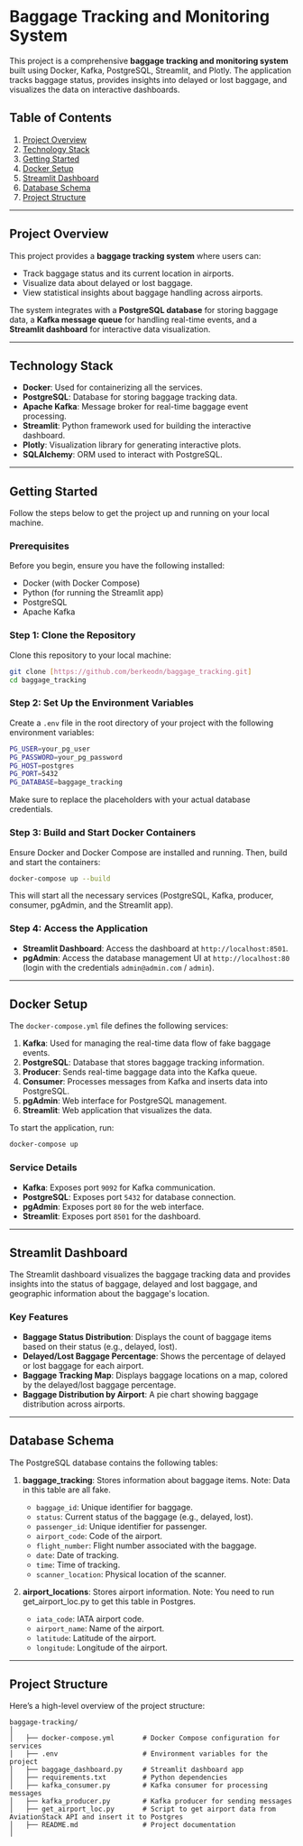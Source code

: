 
# Baggage Tracking and Monitoring System

This project is a comprehensive **baggage tracking and monitoring system** built using Docker, Kafka, PostgreSQL, Streamlit, and Plotly. The application tracks baggage status, provides insights into delayed or lost baggage, and visualizes the data on interactive dashboards.

## Table of Contents

1. [Project Overview](#project-overview)
2. [Technology Stack](#technology-stack)
3. [Getting Started](#getting-started)
4. [Docker Setup](#docker-setup)
5. [Streamlit Dashboard](#streamlit-dashboard)
6. [Database Schema](#database-schema)
7. [Project Structure](#project-structure)

---

## Project Overview

This project provides a **baggage tracking system** where users can:

- Track baggage status and its current location in airports.
- Visualize data about delayed or lost baggage.
- View statistical insights about baggage handling across airports.

The system integrates with a **PostgreSQL database** for storing baggage data, a **Kafka message queue** for handling real-time events, and a **Streamlit dashboard** for interactive data visualization.

---

## Technology Stack

- **Docker**: Used for containerizing all the services.
- **PostgreSQL**: Database for storing baggage tracking data.
- **Apache Kafka**: Message broker for real-time baggage event processing.
- **Streamlit**: Python framework used for building the interactive dashboard.
- **Plotly**: Visualization library for generating interactive plots.
- **SQLAlchemy**: ORM used to interact with PostgreSQL.

---

## Getting Started

Follow the steps below to get the project up and running on your local machine.

### Prerequisites

Before you begin, ensure you have the following installed:

- Docker (with Docker Compose)
- Python (for running the Streamlit app)
- PostgreSQL
- Apache Kafka

### Step 1: Clone the Repository

Clone this repository to your local machine:

```bash
git clone [https://github.com/berkeodn/baggage_tracking.git]
cd baggage_tracking
```

### Step 2: Set Up the Environment Variables

Create a `.env` file in the root directory of your project with the following environment variables:

```bash
PG_USER=your_pg_user
PG_PASSWORD=your_pg_password
PG_HOST=postgres
PG_PORT=5432
PG_DATABASE=baggage_tracking
```

Make sure to replace the placeholders with your actual database credentials.

### Step 3: Build and Start Docker Containers

Ensure Docker and Docker Compose are installed and running. Then, build and start the containers:

```bash
docker-compose up --build
```

This will start all the necessary services (PostgreSQL, Kafka, producer, consumer, pgAdmin, and the Streamlit app).

### Step 4: Access the Application

- **Streamlit Dashboard**: Access the dashboard at `http://localhost:8501`.
- **pgAdmin**: Access the database management UI at `http://localhost:80` (login with the credentials `admin@admin.com` / `admin`).

---

## Docker Setup

The `docker-compose.yml` file defines the following services:

1. **Kafka**: Used for managing the real-time data flow of fake baggage events.
2. **PostgreSQL**: Database that stores baggage tracking information.
3. **Producer**: Sends real-time baggage data into the Kafka queue.
4. **Consumer**: Processes messages from Kafka and inserts data into PostgreSQL.
5. **pgAdmin**: Web interface for PostgreSQL management.
6. **Streamlit**: Web application that visualizes the data.

To start the application, run:

```bash
docker-compose up
```

### Service Details

- **Kafka**: Exposes port `9092` for Kafka communication.
- **PostgreSQL**: Exposes port `5432` for database connection.
- **pgAdmin**: Exposes port `80` for the web interface.
- **Streamlit**: Exposes port `8501` for the dashboard.

---

## Streamlit Dashboard

The Streamlit dashboard visualizes the baggage tracking data and provides insights into the status of baggage, delayed and lost baggage, and geographic information about the baggage's location.

### Key Features

- **Baggage Status Distribution**: Displays the count of baggage items based on their status (e.g., delayed, lost).
- **Delayed/Lost Baggage Percentage**: Shows the percentage of delayed or lost baggage for each airport.
- **Baggage Tracking Map**: Displays baggage locations on a map, colored by the delayed/lost baggage percentage.
- **Baggage Distribution by Airport**: A pie chart showing baggage distribution across airports.

---

## Database Schema

The PostgreSQL database contains the following tables:

1. **baggage_tracking**: Stores information about baggage items. Note: Data in this table are all fake.
   - `baggage_id`: Unique identifier for baggage.
   - `status`: Current status of the baggage (e.g., delayed, lost).
   - `passenger_id`: Unique identifier for passenger.
   - `airport_code`: Code of the airport.
   - `flight_number`: Flight number associated with the baggage.
   - `date`: Date of tracking.
   - `time`: Time of tracking.
   - `scanner_location`: Physical location of the scanner.

2. **airport_locations**: Stores airport information. Note: You need to run get_airport_loc.py to get this table in Postgres.
   - `iata_code`: IATA airport code.
   - `airport_name`: Name of the airport.
   - `latitude`: Latitude of the airport.
   - `longitude`: Longitude of the airport.

---

## Project Structure

Here’s a high-level overview of the project structure:

```
baggage-tracking/
│
│   ├── docker-compose.yml       # Docker Compose configuration for services
│   ├── .env                     # Environment variables for the project
│   ├── baggage_dashboard.py     # Streamlit dashboard app
│   ├── requirements.txt         # Python dependencies
│   ├── kafka_consumer.py        # Kafka consumer for processing messages
│   ├── kafka_producer.py        # Kafka producer for sending messages
│   ├── get_airport_loc.py       # Script to get airport data from AviationStack API and insert it to Postgres
│   ├── README.md                # Project documentation
│
```
